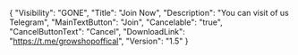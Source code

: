 {
  "Visibility": "GONE",
  "Title": "Join Now",
  "Description": "You can visit of us Telegram",
  "MainTextButton": "Join",
  "Cancelable": "true",
  "CancelButtonText": "Cancel",
  "DownloadLink": "https://t.me/growshopoffical",
  "Version": "1.5"
}

